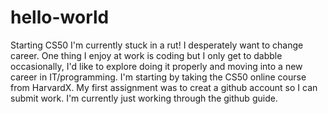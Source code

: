 # hello-world
Starting CS50
I'm currently stuck in a rut! I desperately want to change career. One thing I enjoy at work is coding but I only get to dabble occasionally, I'd like to explore doing it properly and moving into a new career in IT/programming. I'm starting by taking the CS50 online course from HarvardX. My first assignment was to creat a github account so I can submit work. I'm currently just working through the github guide.

